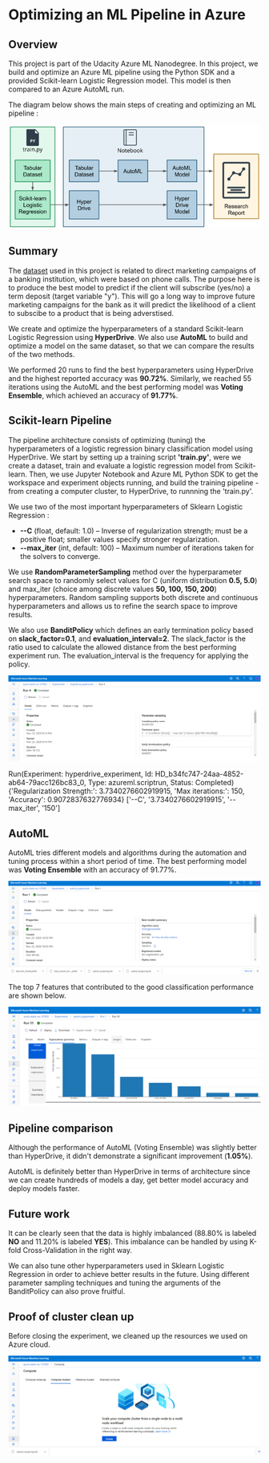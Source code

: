 # Optimizing an ML Pipeline in Azure

## Overview
This project is part of the Udacity Azure ML Nanodegree.
In this project, we build and optimize an Azure ML pipeline using the Python SDK and a provided Scikit-learn Logistic Regression model.
This model is then compared to an Azure AutoML run.

The diagram below shows the main steps of creating and optimizing an ML pipeline :

![Diagram](images/creating-and-optimizing-an-ml-pipeline.png)

## Summary
The <a href="https://automlsamplenotebookdata.blob.core.windows.net/automl-sample-notebook-data/bankmarketing_train.csv">dataset</a> used in this project is related to direct marketing campaigns of a banking institution, which were based on phone calls. The purpose here is to produce the best model to predict if the client will subscribe (yes/no) a term deposit (target variable "y"). This will go a long way to improve future marketing campaigns for the bank as it will predict the likelihood of a client to subscibe to a product that is being adverstised.

We create and optimize the hyperparameters of a standard Scikit-learn Logistic Regression using **HyperDrive**. We also use **AutoML** to build and optimize a model on the same dataset, so that we can compare the results of the two methods.

We performed 20 runs to find the best hyperparameters using HyperDrive and the highest reported accuracy was **90.72%**. Similarly, we reached 55 iterations using the AutoML and the best performing model was **Voting Ensemble**, which achieved an accuracy of **91.77%**.

## Scikit-learn Pipeline
The pipeline architecture consists of optimizing (tuning) the hyperparameters of a logistic regression binary classification model using HyperDrive. We start by setting up a training script **'train.py'**, were we create a dataset, train and evaluate a logistic regression model from Scikit-learn. Then, we use Jupyter Notebook and Azure ML Python SDK to get the workspace and experiment objects running, and build the training pipeline - from creating a computer cluster, to HyperDrive, to runnning the 'train.py'.

We use two of the most important hyperparameters of Sklearn Logistic Regression : 
* **--C** (float, default: 1.0) – Inverse of regularization strength; must be a positive float; smaller values specify stronger regularization.
* **--max_iter** (int, default: 100) – Maximum number of iterations taken for the solvers to converge.

We use **RandomParameterSampling** method over the hyperparameter search space to randomly select values for C (uniform distribution **0.5, 5.0**) and max_iter (choice among discrete values **50, 100, 150, 200**) hyperparameters. Random sampling supports both discrete and continuous hyperparameters and allows us to refine the search space to improve results.

We also use **BanditPolicy** which defines an early termination policy based on **slack_factor=0.1**, and **evaluation_interval=2**. The slack_factor is the ratio used to calculate the allowed distance from the best performing experiment run. The evaluation_interval is the frequency for applying the policy.

![HyperDriveExperiment](images/hyperdrive/01.PNG)

Run(Experiment: hyperdrive_experiment,
Id: HD_b34fc747-24aa-4852-ab64-79acc126bc83_0,
Type: azureml.scriptrun,
Status: Completed)
{'Regularization Strength:': 3.7340276602919915, 'Max iterations:': 150, 'Accuracy': 0.9072837632776934}
['--C', '3.7340276602919915', '--max_iter', '150']

## AutoML
AutoML tries different models and algorithms during the automation and tuning process within a short period of time. The best performing model was **Voting Ensemble** with an accuracy of 91.77%.

![BestAutoML](images/automl/01.PNG)

The top 7 features that contributed to the good classification performance are shown below.

![BestFeatures](images/automl/03.PNG)

## Pipeline comparison
Although the performance of AutoML (Voting Ensemble) was slightly better than HyperDrive, it didn't demonstrate a significant improvement (**1.05%**).

AutoML is definitely better than HyperDrive in terms of architecture since we can create hundreds of models a day, get better model accuracy and deploy models faster. 

## Future work
It can be clearly seen that the data is highly imbalanced (88.80% is labeled **NO** and 11.20% is labeled **YES**). This imbalance can be handled by using K-fold Cross-Validation in the right way.

We can also tune other hyperparameters used in Sklearn Logistic Regression in order to achieve better results in the future. Using different parameter sampling techniques and tuning the arguments of the BanditPolicy can also prove fruitful.

## Proof of cluster clean up
Before closing the experiment, we cleaned up the resources we used on Azure cloud.

![ClusterCleanUp](images/ClusterCleanup.PNG)
